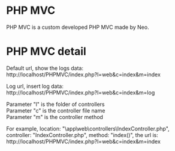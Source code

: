 # PHP MVC
PHP MVC is a custom developed PHP MVC made by Neo.

# PHP MVC detail
Default url, show the logs data:<br/>
http://localhost/PHPMVC/index.php?l=web&c=index&m=index<br/>

Log url, insert log data:<br/>
http://localhost/PHPMVC/index.php?l=web&c=index&m=log<br/>

Parameter "l" is the folder of controllers<br/>
Parameter "c" is the controller file name<br/>
Parameter "m" is the controller method <br/>

For example, location: "\app\web\controllers\IndexController.php", controller: "IndexController.php", method: "index()", the url is:<br/>
http://localhost/PHPMVC/index.php?l=web&c=index&m=index<br/>